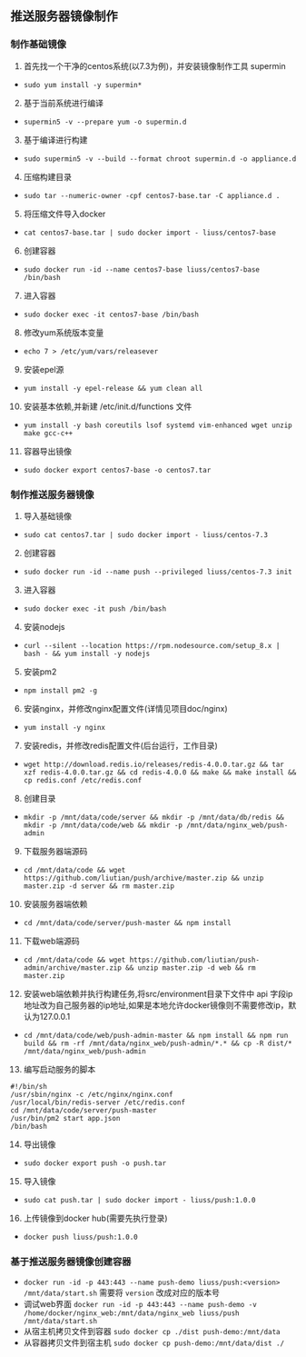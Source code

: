 ## 推送服务器镜像制作

### 制作基础镜像

1. 首先找一个干净的centos系统(以7.3为例)，并安装镜像制作工具 supermin
- `sudo yum install -y supermin*`
2. 基于当前系统进行编译
- `supermin5 -v --prepare yum -o supermin.d`
3. 基于编译进行构建
- `sudo supermin5 -v --build --format chroot supermin.d -o appliance.d`
4. 压缩构建目录
- `sudo tar --numeric-owner -cpf centos7-base.tar -C appliance.d . `
5. 将压缩文件导入docker
- `cat centos7-base.tar | sudo docker import - liuss/centos7-base`
6. 创建容器
- `sudo docker run -id --name centos7-base liuss/centos7-base /bin/bash`
7. 进入容器
- `sudo docker exec -it centos7-base /bin/bash`
8. 修改yum系统版本变量
- `echo 7 > /etc/yum/vars/releasever`
9. 安装epel源
- `yum install -y epel-release && yum clean all`
10. 安装基本依赖,并新建 /etc/init.d/functions  文件
- `yum install -y bash coreutils lsof systemd vim-enhanced wget unzip make gcc-c++ `
11. 容器导出镜像
- `sudo docker export centos7-base -o centos7.tar`



### 制作推送服务器镜像

1. 导入基础镜像
- `sudo cat centos7.tar | sudo docker import - liuss/centos-7.3`
2. 创建容器
- `sudo docker run -id --name push --privileged liuss/centos-7.3 init`
3. 进入容器
- `sudo docker exec -it push /bin/bash`
4. 安装nodejs
- `curl --silent --location https://rpm.nodesource.com/setup_8.x | bash - && yum install -y nodejs`
5. 安装pm2
- `npm install pm2 -g`
6. 安装nginx，并修改nginx配置文件(详情见项目doc/nginx)
- `yum install -y nginx`
7. 安装redis，并修改redis配置文件(后台运行，工作目录)
- `wget http://download.redis.io/releases/redis-4.0.0.tar.gz && tar xzf redis-4.0.0.tar.gz && cd redis-4.0.0 && make && make install && cp redis.conf /etc/redis.conf`
8. 创建目录
- `mkdir -p /mnt/data/code/server && mkdir -p /mnt/data/db/redis && mkdir -p /mnt/data/code/web && mkdir -p /mnt/data/nginx_web/push-admin `
9. 下载服务器端源码
- `cd /mnt/data/code && wget https://github.com/liutian/push/archive/master.zip && unzip master.zip -d server && rm master.zip`
10. 安装服务器端依赖
- `cd /mnt/data/code/server/push-master && npm install `
11. 下载web端源码
- `cd /mnt/data/code && wget https://github.com/liutian/push-admin/archive/master.zip && unzip master.zip -d web && rm master.zip`
12. 安装web端依赖并执行构建任务,将src/environment目录下文件中 api 字段ip地址改为自己服务器的ip地址,如果是本地允许docker镜像则不需要修改ip，默认为127.0.0.1
- `cd /mnt/data/code/web/push-admin-master && npm install && npm run build && rm -rf /mnt/data/nginx_web/push-admin/*.* && cp -R dist/* /mnt/data/nginx_web/push-admin `
13. 编写启动服务的脚本
```
#!/bin/sh
/usr/sbin/nginx -c /etc/nginx/nginx.conf
/usr/local/bin/redis-server /etc/redis.conf
cd /mnt/data/code/server/push-master
/usr/bin/pm2 start app.json
/bin/bash
```
14. 导出镜像
- `sudo docker export push -o push.tar`
15. 导入镜像
- `sudo cat push.tar | sudo docker import - liuss/push:1.0.0`
16. 上传镜像到docker hub(需要先执行登录)
- `docker push liuss/push:1.0.0`


### 基于推送服务器镜像创建容器
- `docker run -id -p 443:443 --name push-demo liuss/push:<version> /mnt/data/start.sh` 需要将 `version` 改成对应的版本号
- 调试web界面 `docker run -id -p 443:443 --name push-demo -v /home/docker/nginx_web:/mnt/data/nginx_web liuss/push /mnt/data/start.sh` 
- 从宿主机拷贝文件到容器 `sudo docker cp ./dist push-demo:/mnt/data`
- 从容器拷贝文件到宿主机 `sudo docker cp push-demo:/mnt/data/dist ./`


